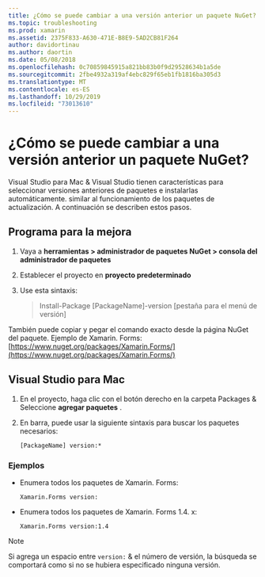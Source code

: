 ```yaml
---
title: ¿Cómo se puede cambiar a una versión anterior un paquete NuGet?
ms.topic: troubleshooting
ms.prod: xamarin
ms.assetid: 2375F833-A630-471E-B8E9-5AD2CB81F264
author: davidortinau
ms.author: daortin
ms.date: 05/08/2018
ms.openlocfilehash: 0c70859845915a821bb83b0f9d29528634b1a5de
ms.sourcegitcommit: 2fbe4932a319af4ebc829f65eb1fb1816ba305d3
ms.translationtype: MT
ms.contentlocale: es-ES
ms.lasthandoff: 10/29/2019
ms.locfileid: "73013610"
---
```

# <a name="how-do-i-downgrade-a-nuget-package"></a>¿Cómo se puede cambiar a una versión anterior un paquete NuGet?

Visual Studio para Mac & Visual Studio tienen características para seleccionar versiones anteriores de paquetes e instalarlas automáticamente. similar al funcionamiento de los paquetes de actualización. A continuación se describen estos pasos.

## <a name="visual-studio"></a>Programa para la mejora

1. Vaya a **herramientas > administrador de paquetes NuGet > consola del administrador de paquetes**
2. Establecer el proyecto en **proyecto predeterminado**
3. Use esta sintaxis:

    > Install-Package [PackageName]-version [pestaña para el menú de versión]

También puede copiar y pegar el comando exacto desde la página NuGet del paquete. Ejemplo de Xamarin. Forms: [https://www.nuget.org/packages/Xamarin.Forms/](https://www.nuget.org/packages/Xamarin.Forms/)

## <a name="visual-studio-for-mac"></a>Visual Studio para Mac

1. En el proyecto, haga clic con el botón derecho en la carpeta Packages & Seleccione **agregar paquetes** .
2. En barra, puede usar la siguiente sintaxis para buscar los paquetes necesarios:

    `[PackageName] version:*`

### <a name="examples"></a>Ejemplos 

- Enumera todos los paquetes de Xamarin. Forms: 

    `Xamarin.Forms version:`

- Enumera todos los paquetes de Xamarin. Forms 1.4. x: 

    `Xamarin.Forms version:1.4`

> [!NOTE]
> Si agrega un espacio entre `version:` & el número de versión, la búsqueda se comportará como si no se hubiera especificado ninguna versión.
